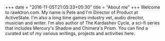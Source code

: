 +++
date = "2016-11-05T21:05:33+05:30"
title = "About me"
+++
Welcome to rawktron.com. My name is Pete and I'm Director of Product at ActiveState. I'm also a long time games industry vet, audio director, musician and writer. I'm also author of The Kardashev Cycle, a sci-fi series that includes Mercury's Shadow and Chimera's Prism. You can find a curated set of my various writings, projects and activities here.
